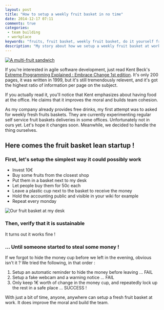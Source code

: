 ```yaml
---
layout: post
title: "How to setup a weekly fruit basket in no time"
date: 2014-12-17 07:11
comments: true
categories:
 - team building
 - workplace
keywords: "fruits, fruit basket, weekly fruit basket, do it yourself fruit basket"
description: "My story about how we setup a weekly fruit basket at work, without waiting for the company"
---
```

[![A multi-fruit sandwich]({{site.url}}/imgs/2014-12-17-how-to-setup-a-weekly-fruit-basket-in-no-time/fruit.jpg)](http://www.groupe-patus.fr/wp-content/uploads/2014/03/07-Beautiful-Fruit-Wallpapers.jpg)

If you're interested in agile software development, just read Kent Beck's [Extreme Programming Explained : Embrace Change 1st edition](http://www.amazon.com/Extreme-Programming-Explained-Embrace-Change/dp/B00CF6EJG8/ref=sr_1_1?tag=pbourgau-20&amp;ie=UTF8&qid=1417609208&sr=8-1&keywords=embrace+change+1st+edition). It's only 200 pages, it was written in 1999, but it's still tremendously relevent, and it's got the highest ratio of information per page on the subject.

If you actually read it, you'll notice that Kent emphasizes about having food at the office. He claims that it improves the moral and builds team cohesion.

As my company already provides free drinks, my first attempt was to asked for weekly fresh fruits baskets. They are currently experimenting regular self service fruit baskets deliveries in some offices. Unfortunately not in ours yet. Let's hope it changes soon. Meanwhile, we decided to handle the thing ourselves.

## Here comes the fruit basket lean startup !

### First, let's setup the simplest way it could possibly work

* Invest 10€
* Buy some fruits from the closest shop
* Put them in a basket next to my desk
* Let people buy them for 50c each
* Leave a plastic cup next to the basket to receive the money
* Hold the accounting public and visible in your wiki for example
* Repeat every monday

![Our fruit basket at my desk]({{site.url}}/imgs/2014-12-17-how-to-setup-a-weekly-fruit-basket-in-no-time/fruits-basket.jpg)

### Then, verify that it is sustainable

It turns out it works fine !

### ... Until someone started to steal some money !

If we forgot to hide the money cup before we left in the evening, obvious isn't it ?
We tried the following, in that order :

1. Setup an automatic reminder to hide the money before leaving ... FAIL
2. Setup a fake webcam and a warning notice ... FAIL
3. Only keep 1€ worth of change in the money cup, and repeatedly lock up the rest in a safe place ... SUCCESS !

With just a bit of time, anyone, anywhere can setup a fresh fruit basket at work. It does improve the moral and build the team.

